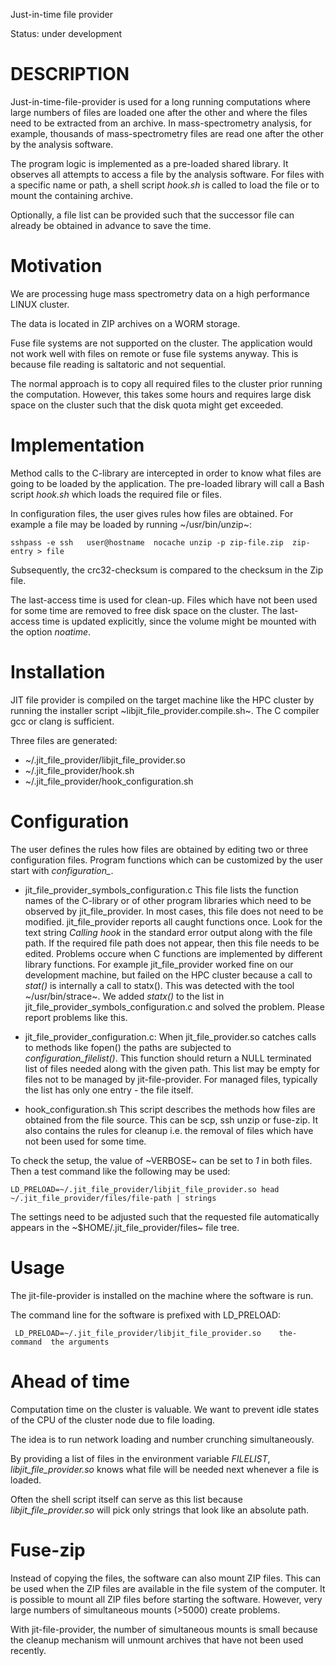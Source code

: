 Just-in-time file provider

Status:   under development


DESCRIPTION
===========

Just-in-time-file-provider is used for a long running computations where large numbers of files are loaded one after the other  and where the files need to be extracted  from an archive.
In mass-spectrometry analysis, for example, thousands of  mass-spectrometry files are read one after the other by the analysis software.

The program logic is implemented as a pre-loaded shared library. It  observes all attempts to access a file by the analysis software.  For files with a
specific name or path, a shell script *hook.sh* is called to load the file or to mount the
containing archive.

Optionally, a file list can be provided such that the successor file can already be obtained in advance to save the time.

Motivation
==========

We are processing huge mass spectrometry data on
a high performance LINUX cluster.

The data is located in ZIP archives on a WORM storage.

Fuse file systems are not supported on the cluster.  The application would not work well with files
on remote or fuse file systems anyway.  This is because file reading is saltatoric and not
sequential.

The normal approach  is to copy all required files to the cluster prior running the
computation. However, this  takes some hours and requires large disk space on the cluster such that
the disk quota might get exceeded.


Implementation
==============

Method calls to the C-library are intercepted in order to know what files are going to be loaded by the application.
The pre-loaded library will call a Bash script *hook.sh* which loads the required file or files.

In configuration files, the user gives rules how  files are obtained.   For example
a file may be  loaded by running  ~/usr/bin/unzip~:

    sshpass -e ssh   user@hostname  nocache unzip -p zip-file.zip  zip-entry > file

Subsequently, the crc32-checksum is compared to the checksum in the Zip file.

The last-access time is used for clean-up.  Files which have not been used for some time are removed
to free disk space on the cluster.  The last-access time is updated explicitly, since the volume
might be mounted with the option *noatime*.


Installation
=============

JIT file provider is compiled on the target machine like the  HPC cluster by running the installer script ~libjit_file_provider.compile.sh~.
The C compiler gcc or clang is sufficient.

Three files are generated:

 - ~/.jit_file_provider/libjit_file_provider.so
 - ~/.jit_file_provider/hook.sh
 - ~/.jit_file_provider/hook_configuration.sh


Configuration
=============

The user defines the rules how files are obtained by editing two or three configuration files.
Program functions  which can be customized by the user start  with *configuration_*.

 - jit_file_provider_symbols_configuration.c
   This file lists the function names  of the C-library or of other program libraries which need to be observed by jit_file_provider.
   In most cases,  this file does not need to be modified.
   jit_file_provider reports all caught functions once. Look for the text string  *Calling hook* in the standard error output along with the file path.
   If the required file path does not appear, then this file needs to be edited.
   Problems occure when C functions are implemented by different library functions.
   For example  jit_file_provider worked fine on our development machine, but failed on the  HPC cluster because
   a call to *stat()* is internally a call to  statx(). This was detected with the tool ~/usr/bin/strace~.
   We added *statx()* to the list in jit_file_provider_symbols_configuration.c and solved the problem.
   Please report problems like this.

- jit_file_provider_configuration.c:
   When jit_file_provider.so catches  calls to methods like fopen() the paths are subjected to  *configuration_filelist()*.
   This function  should  return a NULL terminated list of files needed along with the given path. This list may be empty for files not to be managed by jit-file-provider.
   For managed files, typically the list has only one entry -  the file itself.

 - hook_configuration.sh
   This script describes the methods how files are obtained from the file source.
   This can be scp, ssh unzip or fuse-zip.
   It also contains the rules for cleanup i.e. the removal of files which have not been used for some time.



To check the setup, the value of  ~VERBOSE~ can be set to *1* in both files.
Then a  test  command like the following may be used:

    LD_PRELOAD=~/.jit_file_provider/libjit_file_provider.so head ~/.jit_file_provider/files/file-path | strings

The settings need to be adjusted such that the requested file automatically appears in the ~$HOME/.jit_file_provider/files~ file tree.

Usage
=====

The jit-file-provider is installed on the machine where the software is run.

The command line for the software  is prefixed  with LD_PRELOAD:

     LD_PRELOAD=~/.jit_file_provider/libjit_file_provider.so    the-command  the arguments



Ahead of time
=============

Computation time on the cluster is valuable.
We want to prevent idle states of the CPU of the cluster node due to file loading.

The idea is to run network loading and  number crunching simultaneously.

By providing a  list of files in the  environment variable *FILELIST*,
*libjit_file_provider.so* knows what file will be needed next whenever  a file is loaded.

Often the shell script itself can serve as this list because *libjit_file_provider.so* will pick only
strings that look like an absolute path.



Fuse-zip
========

Instead of copying the files, the software can also mount ZIP files.  This can be used when the ZIP
files are available in the file system of the computer.
It is possible to mount  all ZIP files  before starting the software.
However, very large numbers of simultaneous mounts (>5000)  create problems.

With jit-file-provider, the number of simultaneous mounts is small because the cleanup mechanism
will unmount archives that have not been used recently.
